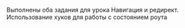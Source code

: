 Выполнены оба задания для урока Навигация и редирект. Использование хуков для работы с состоянием роута
